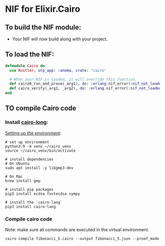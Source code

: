 # NIF for Elixir.Cairo

## To build the NIF module:

- Your NIF will now build along with your project.

## To load the NIF:

```elixir
defmodule Cairo do
  use Rustler, otp_app: :anoma, crate: "cairo"

  # When your NIF is loaded, it will override this function.
  def cairo0_run_and_prove(_arg1), do: :erlang.nif_error(:nif_not_loaded)
  def cairo_verify(_arg1, _arg2), do: :erlang.nif_error(:nif_not_loaded)
end
```

## TO compile Cairo code

### Install [cairo-long](https://github.com/starkware-libs/cairo-lang):

[Setting up the environment](https://docs.cairo-lang.org/quickstart.html):

```shell
# set up environment
python3.9 -m venv ~/cairo_venv
source ~/cairo_venv/bin/activate

# install dependencies
# On Ubuntu
sudo apt install -y libgmp3-dev

# On Mac
brew install gmp

# install pip packages
pip3 install ecdsa fastecdsa sympy

# install the `cairo-lang`
pip3 install cairo-lang
```

### Compile cairo code
Note: make sure all commands are executed in the virtual environment.

```shell
cairo-compile fibonacci_5.cairo --output fibonacci_5.json --proof_mode
```
